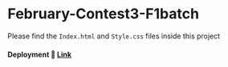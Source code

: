 <h1>February-Contest3-F1batch</h1>

Please find the `Index.html` and `Style.css` files inside this project</h3>

####  Deployment 🚀 [Link]()
